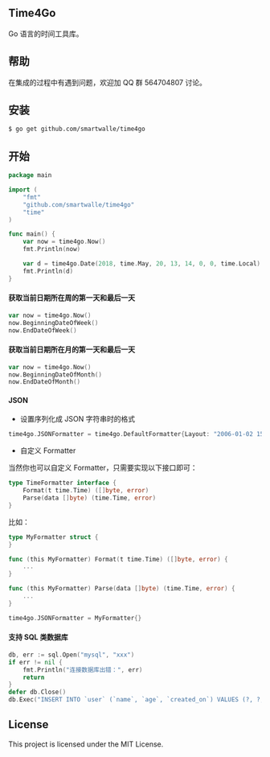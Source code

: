 ## Time4Go

Go 语言的时间工具库。

## 帮助 
在集成的过程中有遇到问题，欢迎加 QQ 群 564704807 讨论。

## 安装
```bash
$ go get github.com/smartwalle/time4go
```

## 开始
```go
package main

import (
	"fmt"
	"github.com/smartwalle/time4go"
	"time"
)

func main() {
	var now = time4go.Now()
	fmt.Println(now)

	var d = time4go.Date(2018, time.May, 20, 13, 14, 0, 0, time.Local)
	fmt.Println(d)
}
```

#### 获取当前日期所在周的第一天和最后一天
```go
var now = time4go.Now()
now.BeginningDateOfWeek()
now.EndDateOfWeek()
```


#### 获取当前日期所在月的第一天和最后一天
```go
var now = time4go.Now()
now.BeginningDateOfMonth()
now.EndDateOfMonth()
```

#### JSON

* 设置序列化成 JSON 字符串时的格式

```go
time4go.JSONFormatter = time4go.DefaultFormatter{Layout: "2006-01-02 15:04:05"}
```

* 自定义 Formatter

当然你也可以自定义 Formatter，只需要实现以下接口即可：

```go
type TimeFormatter interface {
	Format(t time.Time) ([]byte, error)
	Parse(data []byte) (time.Time, error)
}
```

比如：

```go
type MyFormatter struct {
}

func (this MyFormatter) Format(t time.Time) ([]byte, error) {
	...
}

func (this MyFormatter) Parse(data []byte) (time.Time, error) {
	...
}

time4go.JSONFormatter = MyFormatter{}
```

#### 支持 SQL 类数据库

```go
db, err := sql.Open("mysql", "xxx")
if err != nil {
	fmt.Println("连接数据库出错：", err)
	return
}
defer db.Close()
db.Exec("INSERT INTO `user` (`name`, `age`, `created_on`) VALUES (?, ?, ?)", "test", 18, time4go.Now())
```

## License
This project is licensed under the MIT License.